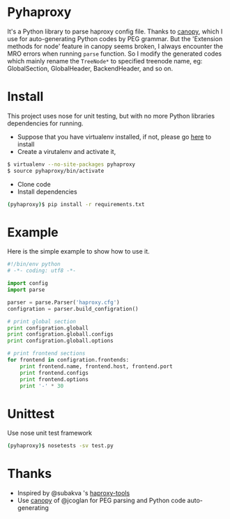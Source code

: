 # Pyhaproxy
It's a Python library to parse haproxy config file. Thanks to [canopy](https://github.com/jcoglan/canopy), which I use for auto-generating Python codes by PEG grammar. But the 'Extension methods for node' feature in canopy seems broken, I always encounter the MRO errors when running `parse` function. So I modify the generated codes which mainly rename the `TreeNode*` to specified treenode name, eg: GlobalSection, GlobalHeader, BackendHeader, and so on.

# Install
This project uses nose for unit testing, but with no more Python libraries dependencies for running.
* Suppose that you have virtualenv installed, if not, please go [here](https://virtualenv.readthedocs.org/en/latest/installation.html) to install
* Create a virutalenv and activate it,
```bash
$ virtualenv --no-site-packages pyhaproxy
$ source pyhaproxy/bin/activate
```
* Clone code
* Install dependencies
```bash
(pyhaproxy)$ pip install -r requirements.txt
```

# Example
Here is the simple example to show how to use it.
```python
#!/bin/env python
# -*- coding: utf8 -*-

import config
import parse

parser = parse.Parser('haproxy.cfg')
configration = parser.build_configration()

# print global section
print configration.globall
print configration.globall.configs
print configration.globall.options

# print frontend sections
for frontend in configration.frontends:
    print frontend.name, frontend.host, frontend.port
    print frontend.configs
    print frontend.options
    print '-' * 30

```

# Unittest
Use nose unit test framework
```bash
(pyhaproxy)$ nosetests -sv test.py
```


# Thanks
* Inspired by @subakva 's [haproxy-tools](https://github.com/subakva/haproxy-tools)
* Use [canopy](https://github.com/jcoglan/canopy) of @jcoglan for PEG parsing and Python code auto-generating
